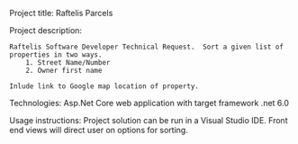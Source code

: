 Project title:
	Raftelis Parcels

Project description:  

	Raftelis Software Developer Technical Request.  Sort a given list of properties in two ways. 
		1. Street Name/Number
		2. Owner first name

	Inlude link to Google map location of property.

Technologies:
	Asp.Net Core web application with target framework .net 6.0

Usage instructions:
	Project solution can be run in a Visual Studio IDE.  Front end views will direct user on options for sorting.
